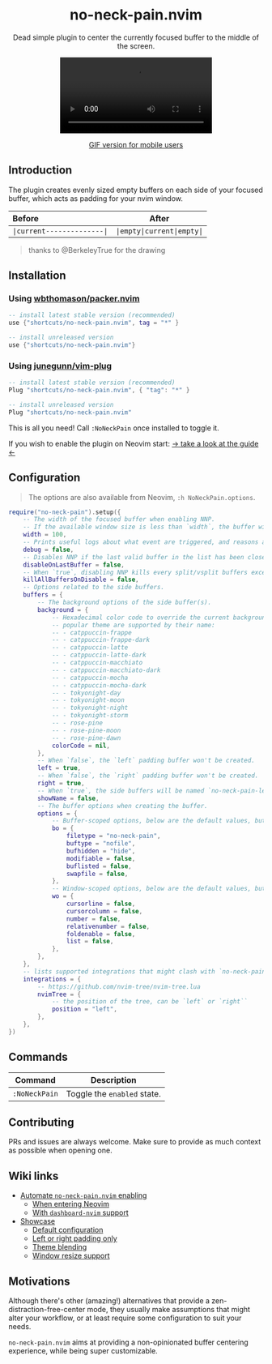 <p align="center">
  <h1 align="center">no-neck-pain.nvim</h2>
</p>

<p align="center">
	Dead simple plugin to center the currently focused buffer to the middle of the screen.
</p>

<div align="center">
  <video src="https://user-images.githubusercontent.com/20689156/207925631-deb043f4-4263-4a29-9851-f90558eea228.mp4"/>
</div>

<div align="center">

[GIF version for mobile users](https://github.com/shortcuts/no-neck-pain.nvim/wiki/Showcase#default-configuration-with-splitvsplit-showcase)

</div>

## Introduction

The plugin creates evenly sized empty buffers on each side of your focused buffer, which acts as padding for your nvim window.

<div align="center">

| Before                    | After                     |
|:---------------------------|:---------------------------:|
|`\|current--------------\|`|`\|empty\|current\|empty\|`|

</div>

> thanks to @BerkeleyTrue for the drawing

## Installation

### Using [wbthomason/packer.nvim](https://github.com/wbthomason/packer.nvim)

```lua
-- install latest stable version (recommended)
use {"shortcuts/no-neck-pain.nvim", tag = "*" }

-- install unreleased version
use {"shortcuts/no-neck-pain.nvim"}
```

### Using [junegunn/vim-plug](https://github.com/junegunn/vim-plug)

```lua
-- install latest stable version (recommended)
Plug "shortcuts/no-neck-pain.nvim", { "tag": "*" }

-- install unreleased version
Plug "shortcuts/no-neck-pain.nvim"
```

This is all you need! Call `:NoNeckPain` once installed to toggle it.

If you wish to enable the plugin on Neovim start: [-> take a look at the guide <-](https://github.com/shortcuts/no-neck-pain.nvim/wiki/Automate-no-neck-pain-enabling)

## Configuration

> The options are also available from Neovim, `:h NoNeckPain.options`.

```lua
require("no-neck-pain").setup({
    -- The width of the focused buffer when enabling NNP.
    -- If the available window size is less than `width`, the buffer will take the whole screen.
    width = 100,
    -- Prints useful logs about what event are triggered, and reasons actions are executed.
    debug = false,
    -- Disables NNP if the last valid buffer in the list has been closed.
    disableOnLastBuffer = false,
    -- When `true`, disabling NNP kills every split/vsplit buffers except the main NNP buffer.
    killAllBuffersOnDisable = false,
    -- Options related to the side buffers.
    buffers = {
        -- The background options of the side buffer(s).
        background = {
            -- Hexadecimal color code to override the current background color of the buffer. (e.g. #24273A)
            -- popular theme are supported by their name:
            -- - catppuccin-frappe
            -- - catppuccin-frappe-dark
            -- - catppuccin-latte
            -- - catppuccin-latte-dark
            -- - catppuccin-macchiato
            -- - catppuccin-macchiato-dark
            -- - catppuccin-mocha
            -- - catppuccin-mocha-dark
            -- - tokyonight-day
            -- - tokyonight-moon
            -- - tokyonight-night
            -- - tokyonight-storm
            -- - rose-pine
            -- - rose-pine-moon
            -- - rose-pine-dawn
            colorCode = nil,
        },
        -- When `false`, the `left` padding buffer won't be created.
        left = true,
        -- When `false`, the `right` padding buffer won't be created.
        right = true,
        -- When `true`, the side buffers will be named `no-neck-pain-left` and `no-neck-pain-right` respectively.
        showName = false,
        -- The buffer options when creating the buffer.
        options = {
            -- Buffer-scoped options, below are the default values, but any `vim.bo` options are valid and will be forwarded to the buffer creation.
            bo = {
                filetype = "no-neck-pain",
                buftype = "nofile",
                bufhidden = "hide",
                modifiable = false,
                buflisted = false,
                swapfile = false,
            },
            -- Window-scoped options, below are the default values, but any `vim.wo` options are valid and will be forwarded to the buffer creation.
            wo = {
                cursorline = false,
                cursorcolumn = false,
                number = false,
                relativenumber = false,
                foldenable = false,
                list = false,
            },
        },
    },
    -- lists supported integrations that might clash with `no-neck-pain.nvim`'s behavior
    integrations = {
        -- https://github.com/nvim-tree/nvim-tree.lua
        nvimTree = {
            -- the position of the tree, can be `left` or `right``
            position = "left",
        },
    },
})
```

## Commands

|   Command   |         Description        |
|-------------|----------------------------|
|`:NoNeckPain`| Toggle the `enabled` state.|

## Contributing

PRs and issues are always welcome. Make sure to provide as much context as possible when opening one.

## Wiki links

- [Automate `no-neck-pain.nvim` enabling](https://github.com/shortcuts/no-neck-pain.nvim/wiki/Automate-%60no-neck-pain.nvim%60-enabling)
  - [When entering Neovim](https://github.com/shortcuts/no-neck-pain.nvim/wiki/Automate-%60no-neck-pain.nvim%60-enabling#when-entering-nvim-vimenter)
  - [With `dashboard-nvim` support](https://github.com/shortcuts/no-neck-pain.nvim/wiki/Automate-%60no-neck-pain.nvim%60-enabling#when-entering-nvim-vimenter)
- [Showcase](https://github.com/shortcuts/no-neck-pain.nvim/wiki/Showcase)
  - [Default configuration](https://github.com/shortcuts/no-neck-pain.nvim/wiki/Showcase#default-configuration-with-splitvsplit-showcase)
  - [Left or right padding only](https://github.com/shortcuts/no-neck-pain.nvim/wiki/Showcase#selective-padding)
  - [Theme blending](https://github.com/shortcuts/no-neck-pain.nvim/wiki/Showcase#selective-padding)
  - [Window resize support](https://github.com/shortcuts/no-neck-pain.nvim/wiki/Showcase#selective-padding)

## Motivations

Although there's other (amazing!) alternatives that provide a zen-distraction-free-center mode, they usually make assumptions that might alter your workflow, or at least require some configuration to suit your needs.

`no-neck-pain.nvim` aims at providing a non-opinionated buffer centering experience, while being super customizable.
